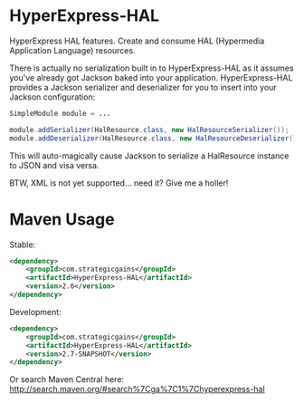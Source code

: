 HyperExpress-HAL
================

HyperExpress HAL features. Create and consume HAL (Hypermedia Application Language) resources.

There is actually no serialization built in to HyperExpress-HAL as it assumes you've already
got Jackson baked into your application.  HyperExpress-HAL provides a Jackson serializer
and deserializer for you to insert into your Jackson configuration:

```java
SimpleModule module = ...

module.addSerializer(HalResource.class, new HalResourceSerializer());
module.addDeserializer(HalResource.class, new HalResourceDeserializer());
```

This will auto-magically cause Jackson to serialize a HalResource instance to JSON and
visa versa.

BTW, XML is not yet supported... need it? Give me a holler!

Maven Usage
===========

Stable:

```xml
<dependency>
    <groupId>com.strategicgains</groupId>
    <artifactId>HyperExpress-HAL</artifactId>
    <version>2.6</version>
</dependency>
```

Development:

```xml
<dependency>
    <groupId>com.strategicgains</groupId>
    <artifactId>HyperExpress-HAL</artifactId>
    <version>2.7-SNAPSHOT</version>
</dependency>
```
Or search Maven Central here: http://search.maven.org/#search%7Cga%7C1%7Chyperexpress-hal